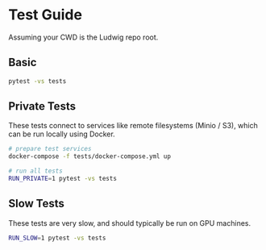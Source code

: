 # Test Guide

Assuming your CWD is the Ludwig repo root.

## Basic

```bash
pytest -vs tests
```

## Private Tests

These tests connect to services like remote filesystems (Minio / S3), which can be run locally using Docker.

```bash
# prepare test services
docker-compose -f tests/docker-compose.yml up

# run all tests
RUN_PRIVATE=1 pytest -vs tests
```

## Slow Tests

These tests are very slow, and should typically be run on GPU machines.

```bash
RUN_SLOW=1 pytest -vs tests
```
